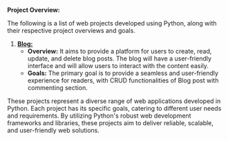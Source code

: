 **Project Overview:**

The following is a list of web projects developed using Python, along with their respective project overviews and goals.

1. [**Blog:**](/Web_Projects/README-Django_Blog.md)
   - **Overview:** It aims to provide a platform for users to create, read, update, and delete blog posts. The blog will have a user-friendly interface and will allow users to interact with the content easily.
   - **Goals:** The primary goal is to provide a seamless and user-friendly experience for readers, with CRUD functionalities of Blog post with commenting section.

<!-- 2. **Social Networking Platform:**
   - **Overview:** The Social Networking Platform project focuses on building a virtual community where users can create profiles, connect with friends, share updates, and interact through comments and likes. It may also include additional features like messaging, event organization, and privacy settings.
   - **Goals:** The goal of this project is to provide users with a platform to connect and communicate with others, fostering social interactions and facilitating the sharing of information and experiences.

3. **Content Management System (CMS):**
   - **Overview:** The CMS project involves creating a web application that enables users to manage and publish digital content, such as articles, blog posts, and multimedia files. It may include features like user authentication, content editing and publishing, version control, and search functionality.
   - **Goals:** The primary goal is to provide an intuitive interface for content creators to manage and organize their digital assets, streamline the publishing process, and facilitate content discovery for users.

4. **Online Learning Platform:**
   - **Overview:** The Online Learning Platform project aims to develop a web-based platform for hosting educational content, including courses, tutorials, and assessments. It may incorporate features like user registration, course enrollment, progress tracking, multimedia content delivery, and discussion forums.
   - **Goals:** The primary goal is to provide a comprehensive and interactive learning environment, enabling users to acquire knowledge and skills in a structured and engaging manner.

5. **Booking and Reservation System:**
   - **Overview:** The Booking and Reservation System project involves creating a web application for managing bookings and reservations for various services, such as hotels, restaurants, or event venues. It may include features like availability calendars, booking forms, payment processing, and email notifications.
   - **Goals:** The main goal is to provide a convenient and efficient platform for customers to book and manage their reservations, while also helping service providers streamline their booking processes and improve customer satisfaction. -->

These projects represent a diverse range of web applications developed in Python. Each project has its specific goals, catering to different user needs and requirements. By utilizing Python's robust web development frameworks and libraries, these projects aim to deliver reliable, scalable, and user-friendly web solutions.
